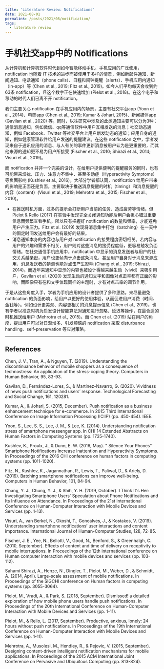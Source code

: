 ```yaml
---
title: 'Literature Review: Notifications'
date: 2021-08-01
permalink: /posts/2021/08/notification/
tags:
  - literature review
---
```


手机社交app中的 Notifications
===

从计算机和计算机软件时代到如今智能移动手机、手机应用的广泛使用，notification 也随着 IT 技术的进步而被使用于多样的情景，例如新邮件通知、新闻通知、电话通知（phone calls）、日程和闹钟提醒（alerts）、手机应用内通知（in-app）等 (Chen et al., 2019; Fitz et al., 2019)。如今人们平均每天会收到约63条 notification，且这个数字正在快速增加 (Pielot et al., 2018)。在这个电子和移动的时代人们已离不开 notification。

我们主要关心 notification 在手机应用内的场景，主要有社交平台app (Yoon et al., 2014)、电商app (Chen et al., 2019; Kumar & Johari, 2015)、新闻媒体app (Gavilan et al., 2020) 等。同时，以往研究中涉及的此类通知主要可以分为3种：通信消息通知，例如微信、qq等通信软件中用户互相发送的消息；社交动态通知，例如 Facebook、Twitter 等社交平台上用户新发动态的通知；应用自身的通知，例如健康管理软件给用户发送的提醒建议。在这些 notification 之中，学者发现来自于通讯应用的消息、与人有关的事件更新消息被用户认为是更重要的，而其他来源的通知更不易为用户所接受 (Fischer et al., 2010; Shirazi et al., 2014; Visuri et al., 2019)。

而 notification 并非一个完美的设计，在给用户提供便利的提醒服务的同时，也有可能带来烦扰、压力、注意力不集中、甚至多动症（Hyperactivity Symptoms）等负面影响 (Kushlev et al., 2016)。大部分学者都认同，notification 给用户带来的影响是正面还是负面，主要取决于推送消息提醒的时机（timing）和消息提醒的内容（content）(Visuri et al., 2019; Mehrotra et al., 2015; Fischer et al., 2010)。

- 在推送时机方面，过多的提示会打断用户当前的任务、造成疲劳等情绪，但 Pielot & Rello (2017) 在实验中发现完全关闭通知功能后用户会担心错过重要信息而频繁查看手机。所以只有把握好 notification 的数量和频率，才能避免用户产生压力。Fitz et al. (2019) 发现将消息集中打包（batching）在一天中的固定时间发送给用户会有最好的结果。
- 消息通知本身的内容也与用户对 notification 的接受程度密切相关。若内容与用户的兴趣和需求不相关，用户则对这些消息的接受程度低，更容易触发负面情绪。在社交通信手机应用中，notification 中显示的消息发送者与用户的社交关系越亲密，用户也更倾向于点击这条消息，甚至用户自身对于消息来源应用、消息发送者的猜测也能对点击产生影响 (Chang et al., 2019; Shirazi, 2014)。而近年来通知中显示的内容也被设计得越来越生动（vivid）来吸引用户，Gavilan et al. (2020) 发现生动的通知文字和图像对点击率都有正面的影响，而图像只有在和文字体现同样的主题时，才有对点击率的调节作用。

于是从这些角度入手，学者为手机应用的设计者提供了多种思路，来尽量避免 notification 的负面影响，给用户以更好的使用体验，从而促进用户消费（时间、金钱等）。例如设计更美观、内容更相关的消息提示信息 (Chen et al., 2019)，也有学者以推送时机为启发设计智能算法对通知进行忽略、延迟等操作，在最合适的时机推送给用户 (Mehrotra et al., 2015)。而 Chen et al. (2019) 站在用户的角度，提出用户可以对日渐增多、引发烦恼的 notification 采取 disturbance handling、self-preservation 等应对策略。

---

## References

Chen, J. V., Tran, A., & Nguyen, T. (2019). Understanding the discontinuance behavior of mobile shoppers as a consequence of technostress: An application of the stress-coping theory. Computers in Human Behavior, 95, 83-93.

Gavilan, D., Fernández-Lores, S., & Martinez-Navarro, G. (2020). Vividness of news push notifications and users’ response. Technological Forecasting and Social Change, 161, 120281.

Kumar, A., & Johari, S. (2015, December). Push notification as a business enhancement technique for e-commerce. In 2015 Third International Conference on Image Information Processing (ICIIP) (pp. 450-454). IEEE.

Yoon, S., Lee, S. S., Lee, J. M., & Lee, K. (2014). Understanding notification stress of smartphone messenger app. In CHI'14 Extended Abstracts on Human Factors in Computing Systems (pp. 1735-1740).

Kushlev, K., Proulx, J., & Dunn, E. W. (2016, May). " Silence Your Phones" Smartphone Notifications Increase Inattention and Hyperactivity Symptoms. In Proceedings of the 2016 CHI conference on human factors in computing systems (pp. 1011-1020).

Fitz, N., Kushlev, K., Jagannathan, R., Lewis, T., Paliwal, D., & Ariely, D. (2019). Batching smartphone notifications can improve well-being. Computers in Human Behavior, 101, 84-94.

Chang, Y. J., Chung, Y. J., & Shih, Y. H. (2019, October). I Think It's Her: Investigating Smartphone Users' Speculation about Phone Notifications and Its Influence on Attendance. In Proceedings of the 21st International Conference on Human-Computer Interaction with Mobile Devices and Services (pp. 1-13).

Visuri, A., van Berkel, N., Okoshi, T., Goncalves, J., & Kostakos, V. (2019). Understanding smartphone notifications’ user interactions and content importance. International Journal of Human-Computer Studies, 128, 72-85.

Fischer, J. E., Yee, N., Bellotti, V., Good, N., Benford, S., & Greenhalgh, C. (2010, September). Effects of content and time of delivery on receptivity to mobile interruptions. In Proceedings of the 12th international conference on Human computer interaction with mobile devices and services (pp. 103-112).

Sahami Shirazi, A., Henze, N., Dingler, T., Pielot, M., Weber, D., & Schmidt, A. (2014, April). Large-scale assessment of mobile notifications. In Proceedings of the SIGCHI conference on Human factors in computing systems (pp. 3055-3064).

Pielot, M., Vradi, A., & Park, S. (2018, September). Dismissed! a detailed exploration of how mobile phone users handle push notifications. In Proceedings of the 20th International Conference on Human-Computer Interaction with Mobile Devices and Services (pp. 1-11).

Pielot, M., & Rello, L. (2017, September). Productive, anxious, lonely: 24 hours without push notifications. In Proceedings of the 19th International Conference on Human-Computer Interaction with Mobile Devices and Services (pp. 1-11).

Mehrotra, A., Musolesi, M., Hendley, R., & Pejovic, V. (2015, September). Designing content-driven intelligent notification mechanisms for mobile applications. In Proceedings of the 2015 ACM International Joint Conference on Pervasive and Ubiquitous Computing (pp. 813-824).




